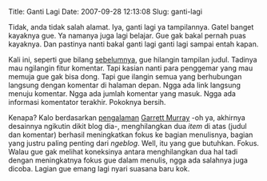 Title: Ganti Lagi
Date: 2007-09-28 12:13:08
Slug: ganti-lagi

Tidak, anda tidak salah alamat. Iya, ganti lagi ya tampilannya. Gatel banget kayaknya gue. Ya namanya juga lagi belajar. Gue gak bakal pernah puas kayaknya. Dan pastinya nanti bakal ganti lagi ganti lagi sampai entah kapan.

Kali ini, seperti gue bilang [sebelumnya](http://kriwil.com/journal/bukan-ngeblog), gue hilangin tampilan judul. Tadinya mau ngilangin fitur komentar. Tapi kasian nanti para penggemar yang mau memuja gue gak bisa dong. Tapi gue ilangin semua yang berhubungan langsung dengan komentar di halaman depan. Ngga ada link langsung menuju komentar. Ngga ada jumlah komentar yang masuk. Ngga ada informasi komentator terakhir. Pokoknya bersih.

Kenapa? Kalo berdasarkan [pengalaman](http://maniacalrage.net/past/2007/9/13/the_primary_reason_i_redesigned/) [Garrett Murray](http://maniacalrage.net) -oh ya, akhirnya desainnya ngikutin dikit blog dia-, menghilangkan dua _item_ di atas (judul dan komentar) berhasil meningkatkan fokus ke bagian menulisnya, bagian yang justru paling penting dari _ngeblog_. Well, itu yang gue butuhkan. Fokus. Walau gue gak melihat koneksinya antara menghilangkan dua hal tadi dengan meningkatnya fokus gue dalam menulis, ngga ada salahnya juga dicoba. Lagian gue emang lagi nyari suasana baru kok.